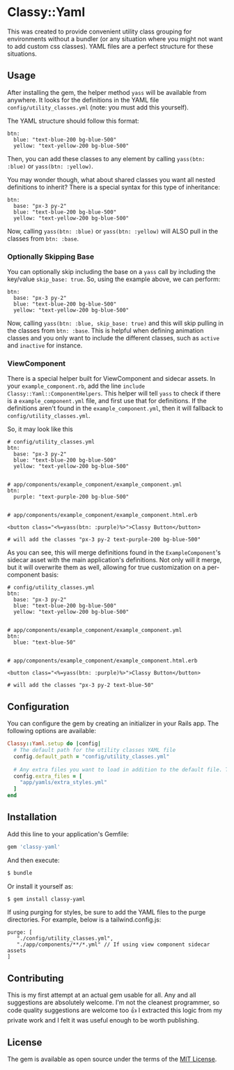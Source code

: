 # Classy::Yaml
This was created to provide convenient utility class grouping for environments without a bundler (or any situation where you might not want to add custom css classes). YAML files are a perfect structure for these situations.

## Usage
After installing the gem, the helper method `yass` will be available from anywhere. It looks for the definitions in the YAML file `config/utility_classes.yml` (note: you must add this yourself).

The YAML structure should follow this format:

```
btn:
  blue: "text-blue-200 bg-blue-500"
  yellow: "text-yellow-200 bg-blue-500"
```

Then, you can add these classes to any element by calling `yass(btn: :blue)` or `yass(btn: :yellow)`.

You may wonder though, what about shared classes you want all nested definitions to inherit? There is a special syntax for this type of inheritance:

```
btn:
  base: "px-3 py-2"
  blue: "text-blue-200 bg-blue-500"
  yellow: "text-yellow-200 bg-blue-500"
```

Now, calling `yass(btn: :blue)` or `yass(btn: :yellow)` will ALSO pull in the classes from `btn: :base`.

### Optionally Skipping Base

You can optionally skip including the base on a `yass` call by including the key/value `skip_base: true`. So, using the example above,
we can perform:
```
btn:
  base: "px-3 py-2"
  blue: "text-blue-200 bg-blue-500"
  yellow: "text-yellow-200 bg-blue-500"
```

Now, calling `yass(btn: :blue, skip_base: true)` and this will skip pulling in the classes from `btn: :base`. This is helpful
when defining animation classes and you only want to include the different classes, such as `active` and `inactive` for instance.

### ViewComponent
There is a special helper built for ViewComponent and sidecar assets. In your `example_component.rb`, add the line `include Classy::Yaml::ComponentHelpers`. This helper will tell `yass` to check if there is a `example_component.yml` file, and first use that for definitions. If the definitions aren't found in the `example_component.yml`, then it will fallback to `config/utility_classes.yml`.

So, it may look like this

```
# config/utility_classes.yml
btn:
  base: "px-3 py-2"
  blue: "text-blue-200 bg-blue-500"
  yellow: "text-yellow-200 bg-blue-500"
  
  
# app/components/example_component/example_component.yml
btn:
  purple: "text-purple-200 bg-blue-500"
  

# app/components/example_component/example_component.html.erb

<button class="<%=yass(btn: :purple)%>">Classy Button</button>

# will add the classes "px-3 py-2 text-purple-200 bg-blue-500"
```

As you can see, this will merge definitions found in the `ExampleComponent`'s sidecar asset with the main application's definitions. Not only will it merge, but it will overwrite them as well, allowing for true customization on a per-component basis:

```
# config/utility_classes.yml
btn:
  base: "px-3 py-2"
  blue: "text-blue-200 bg-blue-500"
  yellow: "text-yellow-200 bg-blue-500"
  
  
# app/components/example_component/example_component.yml
btn:
  blue: "text-blue-50"
  

# app/components/example_component/example_component.html.erb

<button class="<%=yass(btn: :purple)%>">Classy Button</button>

# will add the classes "px-3 py-2 text-blue-50"
```
## Configuration
You can configure the gem by creating an initializer in your Rails app. The following options are available:

```ruby
Classy::Yaml.setup do |config|
  # The default path for the utility classes YAML file 
  config.default_path = "config/utility_classes.yml"
  
  # Any extra files you want to load in addition to the default file. The last file loaded will overwrite any previous definitions
  config.extra_files = [
    "app/yamls/extra_styles.yml"
  ]
end
```

## Installation
Add this line to your application's Gemfile:

```ruby
gem 'classy-yaml'
```

And then execute:
```bash
$ bundle
```

Or install it yourself as:
```bash
$ gem install classy-yaml
```

If using purging for styles, be sure to add the YAML files to the purge directories. For example, below is a tailwind.config.js:
```
purge: [
   "./config/utility_classes.yml",
   "./app/components/**/*.yml" // If using view component sidecar assets
]
```
## Contributing
This is my first attempt at an actual gem usable for all. Any and all suggestions are absolutely welcome. I'm not the cleanest programmer, so code quality suggestions are welcome too 👍 I extracted this logic from my private work and I felt it was useful enough to be worth publishing.

## License
The gem is available as open source under the terms of the [MIT License](https://opensource.org/licenses/MIT).
